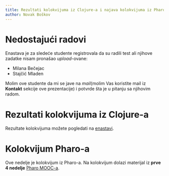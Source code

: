 ```yaml
---
title: Rezultati kolokvijuma iz Clojure-a i najava kolokvijuma iz Pharo-a
author: Novak Boškov
---
```


# Nedostajući radovi
Enastava je za sledeće studente registrovala da su radili test ali
njihove zadatke nisam pronašao *upload*-ovane:

- Milana Bečejac
- Stajčić Mladen

Molim ove studente da mi se jave na *mail*(molim Vas koristite mail iz
**Kontakt** sekcije ove prezentacije) i potvrde šta je u pitanju sa
njihovim radom.

# Rezultati kolokvijuma iz Clojure-a
Rezultate kolokvijuma možete pogledati na
[enastavi](https://enastava.ftninformatika.com/files/68025/download?download_frd=1).

# Kolokvijum Pharo-a
Ove nedelje je kolokvijum iz Pharo-a. Na kolokvijum dolazi materijal
iz **prve 4 nedelje** [Pharo MOOC-a](https://mooc.pharo.org/).
